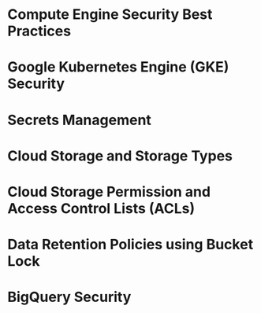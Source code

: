 # Compute Engine Security Best Practices

# Google Kubernetes Engine (GKE) Security

# Secrets Management

# Cloud Storage and Storage Types

# Cloud Storage Permission and Access Control Lists (ACLs)

# Data Retention Policies using Bucket Lock

# BigQuery Security